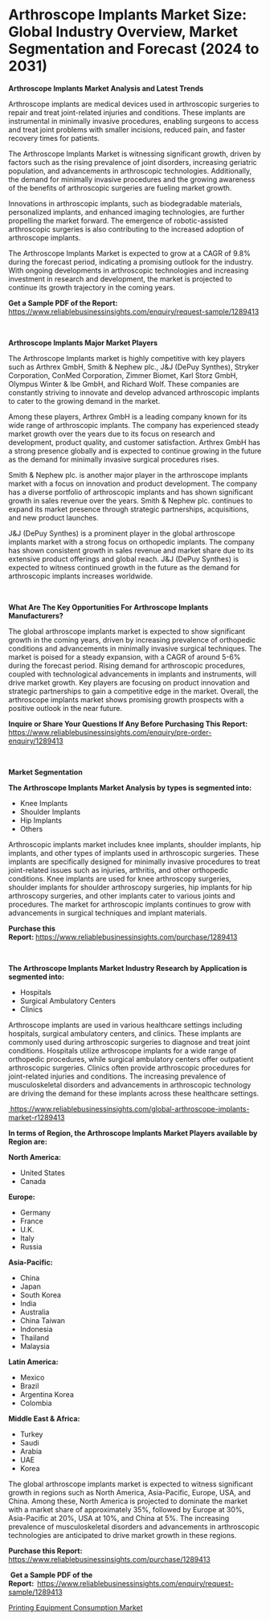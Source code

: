 <p><h1>Arthroscope Implants Market Size: Global Industry Overview, Market Segmentation and Forecast (2024 to 2031)</h1></p><p><strong>Arthroscope Implants Market Analysis and Latest Trends</strong></p>
<p><p>Arthroscope implants are medical devices used in arthroscopic surgeries to repair and treat joint-related injuries and conditions. These implants are instrumental in minimally invasive procedures, enabling surgeons to access and treat joint problems with smaller incisions, reduced pain, and faster recovery times for patients.</p><p>The Arthroscope Implants Market is witnessing significant growth, driven by factors such as the rising prevalence of joint disorders, increasing geriatric population, and advancements in arthroscopic technologies. Additionally, the demand for minimally invasive procedures and the growing awareness of the benefits of arthroscopic surgeries are fueling market growth.</p><p>Innovations in arthroscopic implants, such as biodegradable materials, personalized implants, and enhanced imaging technologies, are further propelling the market forward. The emergence of robotic-assisted arthroscopic surgeries is also contributing to the increased adoption of arthroscope implants.</p><p>The Arthroscope Implants Market is expected to grow at a CAGR of 9.8% during the forecast period, indicating a promising outlook for the industry. With ongoing developments in arthroscopic technologies and increasing investment in research and development, the market is projected to continue its growth trajectory in the coming years.</p></p>
<p><strong>Get a Sample PDF of the Report:&nbsp;</strong> <a href="https://www.reliablebusinessinsights.com/enquiry/request-sample/1289413">https://www.reliablebusinessinsights.com/enquiry/request-sample/1289413</a></p>
<p>&nbsp;</p>
<p><strong>Arthroscope Implants Major Market Players</strong></p>
<p><p>The Arthroscope Implants market is highly competitive with key players such as Arthrex GmbH, Smith & Nephew plc., J&J (DePuy Synthes), Stryker Corporation, ConMed Corporation, Zimmer Biomet, Karl Storz GmbH, Olympus Winter & Ibe GmbH, and Richard Wolf. These companies are constantly striving to innovate and develop advanced arthroscopic implants to cater to the growing demand in the market.</p><p>Among these players, Arthrex GmbH is a leading company known for its wide range of arthroscopic implants. The company has experienced steady market growth over the years due to its focus on research and development, product quality, and customer satisfaction. Arthrex GmbH has a strong presence globally and is expected to continue growing in the future as the demand for minimally invasive surgical procedures rises.</p><p>Smith & Nephew plc. is another major player in the arthroscope implants market with a focus on innovation and product development. The company has a diverse portfolio of arthroscopic implants and has shown significant growth in sales revenue over the years. Smith & Nephew plc. continues to expand its market presence through strategic partnerships, acquisitions, and new product launches.</p><p>J&J (DePuy Synthes) is a prominent player in the global arthroscope implants market with a strong focus on orthopedic implants. The company has shown consistent growth in sales revenue and market share due to its extensive product offerings and global reach. J&J (DePuy Synthes) is expected to witness continued growth in the future as the demand for arthroscopic implants increases worldwide.</p></p>
<p>&nbsp;</p>
<p><strong>What Are The Key Opportunities For Arthroscope Implants Manufacturers?</strong></p>
<p><p>The global arthroscope implants market is expected to show significant growth in the coming years, driven by increasing prevalence of orthopedic conditions and advancements in minimally invasive surgical techniques. The market is poised for a steady expansion, with a CAGR of around 5-6% during the forecast period. Rising demand for arthroscopic procedures, coupled with technological advancements in implants and instruments, will drive market growth. Key players are focusing on product innovation and strategic partnerships to gain a competitive edge in the market. Overall, the arthroscope implants market shows promising growth prospects with a positive outlook in the near future.</p></p>
<p><strong>Inquire or Share Your Questions If Any Before Purchasing This Report:</strong> <a href="https://www.reliablebusinessinsights.com/enquiry/pre-order-enquiry/1289413">https://www.reliablebusinessinsights.com/enquiry/pre-order-enquiry/1289413</a></p>
<p>&nbsp;</p>
<p><strong>Market Segmentation</strong></p>
<p><strong>The Arthroscope Implants Market Analysis by types is segmented into:</strong></p>
<p><ul><li>Knee Implants</li><li>Shoulder Implants</li><li>Hip Implants</li><li>Others</li></ul></p>
<p><p>Arthroscopic implants market includes knee implants, shoulder implants, hip implants, and other types of implants used in arthroscopic surgeries. These implants are specifically designed for minimally invasive procedures to treat joint-related issues such as injuries, arthritis, and other orthopedic conditions. Knee implants are used for knee arthroscopy surgeries, shoulder implants for shoulder arthroscopy surgeries, hip implants for hip arthroscopy surgeries, and other implants cater to various joints and procedures. The market for arthroscopic implants continues to grow with advancements in surgical techniques and implant materials.</p></p>
<p><strong>Purchase this Report:&nbsp;</strong><a href="https://www.reliablebusinessinsights.com/purchase/1289413">https://www.reliablebusinessinsights.com/purchase/1289413</a></p>
<p>&nbsp;</p>
<p><strong>The Arthroscope Implants Market Industry Research by Application is segmented into:</strong></p>
<p><ul><li>Hospitals</li><li>Surgical Ambulatory Centers</li><li>Clinics</li></ul></p>
<p><p>Arthroscope implants are used in various healthcare settings including hospitals, surgical ambulatory centers, and clinics. These implants are commonly used during arthroscopic surgeries to diagnose and treat joint conditions. Hospitals utilize arthroscope implants for a wide range of orthopedic procedures, while surgical ambulatory centers offer outpatient arthroscopic surgeries. Clinics often provide arthroscopic procedures for joint-related injuries and conditions. The increasing prevalence of musculoskeletal disorders and advancements in arthroscopic technology are driving the demand for these implants across these healthcare settings.</p></p>
<p><a href="https://www.reliablebusinessinsights.com/global-arthroscope-implants-market-r1289413">&nbsp;https://www.reliablebusinessinsights.com/global-arthroscope-implants-market-r1289413</a></p>
<p><strong>In terms of Region, the Arthroscope Implants Market Players available by Region are:</strong></p>
<p>
    <p> <strong> North America: </strong>
        <ul>
            <li>United States</li>
            <li>Canada</li>
        </ul>
        </p> 
    <p> <strong> Europe: </strong>
        <ul>
            <li>Germany</li>
            <li>France</li>
            <li>U.K.</li>
            <li>Italy</li>
            <li>Russia</li>
        </ul>
        </p> 
    <p> <strong> Asia-Pacific: </strong>
        <ul>
            <li>China</li>
            <li>Japan</li>
            <li>South Korea</li>
            <li>India</li>
            <li>Australia</li>
            <li>China Taiwan</li>
            <li>Indonesia</li>
            <li>Thailand</li>
            <li>Malaysia</li>
        </ul>
        </p> 
    <p> <strong> Latin America: </strong>
        <ul>
            <li>Mexico</li>
            <li>Brazil</li>
            <li>Argentina Korea</li>
            <li>Colombia</li>
        </ul>
        </p> 
    <p> <strong> Middle East & Africa: </strong>
        <ul>
            <li>Turkey</li>
            <li>Saudi</li>
            <li>Arabia</li>
            <li>UAE</li>
            <li>Korea</li>
        </ul>
    </p>
    </p>
<p><p>The global arthroscope implants market is expected to witness significant growth in regions such as North America, Asia-Pacific, Europe, USA, and China. Among these, North America is projected to dominate the market with a market share of approximately 35%, followed by Europe at 30%, Asia-Pacific at 20%, USA at 10%, and China at 5%. The increasing prevalence of musculoskeletal disorders and advancements in arthroscopic technologies are anticipated to drive market growth in these regions.</p></p>
<p><strong>Purchase this Report: </strong><a href="https://www.reliablebusinessinsights.com/purchase/1289413">https://www.reliablebusinessinsights.com/purchase/1289413</a></p>
<p>&nbsp;<strong>Get a Sample PDF of the Report:&nbsp;&nbsp;</strong><a href="https://www.reliablebusinessinsights.com/enquiry/request-sample/1289413">https://www.reliablebusinessinsights.com/enquiry/request-sample/1289413</a></p>
<p><strong></strong></p>
<p><p><a href="https://github.com/moyahfrancoestellec51j635wcx/Market-Research-Report-List-2/blob/main/printing-equipment-consumption-market.md">Printing Equipment Consumption Market</a></p></p>